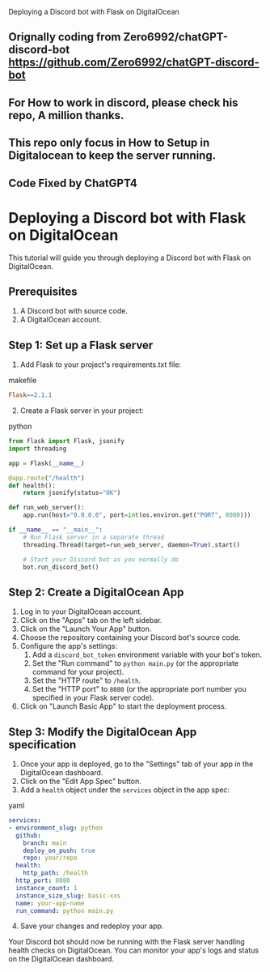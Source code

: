 Deploying a Discord bot with Flask on DigitalOcean

## Orignally coding from Zero6992/chatGPT-discord-bot https://github.com/Zero6992/chatGPT-discord-bot
## For How to work in discord, please check his repo, A million thanks. 
## This repo only focus in How to Setup in Digitalocean to keep the server running.

## Code Fixed by ChatGPT4

Deploying a Discord bot with Flask on DigitalOcean
==================================================

This tutorial will guide you through deploying a Discord bot with Flask on DigitalOcean.

Prerequisites
-------------

1.  A Discord bot with source code.
2.  A DigitalOcean account.

Step 1: Set up a Flask server
-----------------------------

1.  Add Flask to your project's requirements.txt file:

makefile

```makefile
Flask==2.1.1
```

2.  Create a Flask server in your project:

python

```python
from flask import Flask, jsonify
import threading

app = Flask(__name__)

@app.route("/health")
def health():
    return jsonify(status="OK")

def run_web_server():
    app.run(host="0.0.0.0", port=int(os.environ.get("PORT", 8080)))

if __name__ == "__main__":
    # Run Flask server in a separate thread
    threading.Thread(target=run_web_server, daemon=True).start()

    # Start your Discord bot as you normally do
    bot.run_discord_bot()
```

Step 2: Create a DigitalOcean App
---------------------------------

1.  Log in to your DigitalOcean account.
2.  Click on the "Apps" tab on the left sidebar.
3.  Click on the "Launch Your App" button.
4.  Choose the repository containing your Discord bot's source code.
5.  Configure the app's settings:
    1.  Add a `discord_bot_token` environment variable with your bot's token.
    2.  Set the "Run command" to `python main.py` (or the appropriate command for your project).
    3.  Set the "HTTP route" to `/health`.
    4.  Set the "HTTP port" to `8080` (or the appropriate port number you specified in your Flask server code).
6.  Click on "Launch Basic App" to start the deployment process.

Step 3: Modify the DigitalOcean App specification
-------------------------------------------------

1.  Once your app is deployed, go to the "Settings" tab of your app in the DigitalOcean dashboard.
2.  Click on the "Edit App Spec" button.
3.  Add a `health` object under the `services` object in the app spec:

yaml

```yaml
services:
- environment_slug: python
  github:
    branch: main
    deploy_on_push: true
    repo: your/repo
  health:
    http_path: /health
  http_port: 8080
  instance_count: 1
  instance_size_slug: basic-xxs
  name: your-app-name
  run_command: python main.py
```

4.  Save your changes and redeploy your app.

Your Discord bot should now be running with the Flask server handling health checks on DigitalOcean. You can monitor your app's logs and status on the DigitalOcean dashboard.
